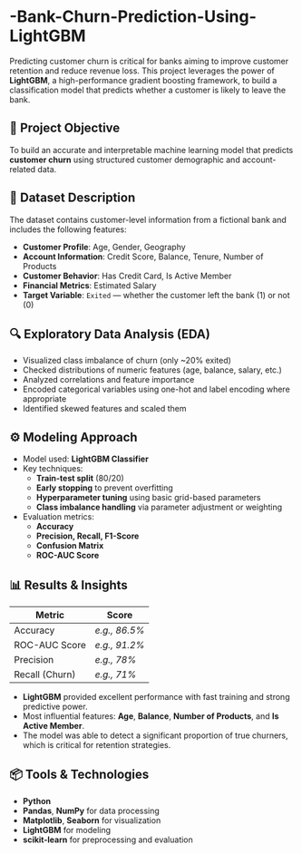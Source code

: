 # -Bank-Churn-Prediction-Using-LightGBM
Predicting customer churn is critical for banks aiming to improve customer retention and reduce revenue loss. This project leverages the power of **LightGBM**, a high-performance gradient boosting framework, to build a classification model that predicts whether a customer is likely to leave the bank.
## 🎯 Project Objective

To build an accurate and interpretable machine learning model that predicts **customer churn** using structured customer demographic and account-related data.

## 📂 Dataset Description

The dataset contains customer-level information from a fictional bank and includes the following features:

- **Customer Profile**: Age, Gender, Geography
- **Account Information**: Credit Score, Balance, Tenure, Number of Products
- **Customer Behavior**: Has Credit Card, Is Active Member
- **Financial Metrics**: Estimated Salary
- **Target Variable**: `Exited` — whether the customer left the bank (1) or not (0)

## 🔍 Exploratory Data Analysis (EDA)

- Visualized class imbalance of churn (only ~20% exited)
- Checked distributions of numeric features (age, balance, salary, etc.)
- Analyzed correlations and feature importance
- Encoded categorical variables using one-hot and label encoding where appropriate
- Identified skewed features and scaled them

## ⚙️ Modeling Approach

- Model used: **LightGBM Classifier**
- Key techniques:
  - **Train-test split** (80/20)
  - **Early stopping** to prevent overfitting
  - **Hyperparameter tuning** using basic grid-based parameters
  - **Class imbalance handling** via parameter adjustment or weighting
- Evaluation metrics:
  - **Accuracy**
  - **Precision, Recall, F1-Score**
  - **Confusion Matrix**
  - **ROC-AUC Score**

## 📊 Results & Insights

| Metric           | Score        |
|------------------|--------------|
| Accuracy         | *e.g., 86.5%* |
| ROC-AUC Score    | *e.g., 91.2%* |
| Precision        | *e.g., 78%*   |
| Recall (Churn)   | *e.g., 71%*   |

- **LightGBM** provided excellent performance with fast training and strong predictive power.
- Most influential features: **Age**, **Balance**, **Number of Products**, and **Is Active Member**.
- The model was able to detect a significant proportion of true churners, which is critical for retention strategies.

## 📦 Tools & Technologies

- **Python**
- **Pandas**, **NumPy** for data processing
- **Matplotlib**, **Seaborn** for visualization
- **LightGBM** for modeling
- **scikit-learn** for preprocessing and evaluation
